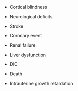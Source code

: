 - Cortical blindness

- Neurological deficits

- Stroke

- Coronary event

- Renal failure

- Liver dysfunction

- DIC

- Death

- Intrauterine growth retardation